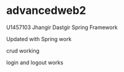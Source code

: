 # advancedweb2

U1457103
Jhangir Dastgir
Spring Framework


Updated with Spring work

crud working

login and logout works

